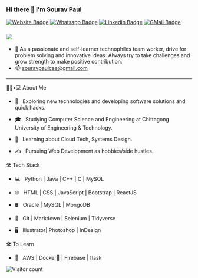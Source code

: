 ### Hi there 👋 I'm Sourav Paul

  [![Website Badge](https://img.shields.io/badge/Website-3b5998?style=flat-square&logo=google-chrome&logoColor=white)](https://souravrrp.github.io/)
  [![Whatsapp Badge](https://img.shields.io/badge/WhatsApp-25D366?style=flat-square&logo=whatsapp&logoColor=white)](https://wa.me/01749797777)
  [![Linkedin Badge](https://img.shields.io/badge/-LinkedIn-0e76a8?style=flat-square&logo=Linkedin&logoColor=white)](https://www.linkedin.com/in/souravrrp/)
  [![GMail Badge](https://img.shields.io/badge/Gmail-D14836?style=flat-square&logo=gmail&logoColor=white)](mailto:souravpaulcse@gmail.com)
<h3>
  <a href="https://github.com/souravrrp/souravrrp/blob/main/Sourav%20Paul%20%40Singer%20BD%20Ltd.pdf"><img src="https://img.shields.io/badge/Resume-000000?style=flat-square&logo=notion&logoColor=white"/></a>
</h3>

- 📝 As a passionate and self-learner technophiles team worker, drive for problem solving and innovative ideas. Always try to take challenges and grow strength to make positive contribution.
- 📫 souravpaulcse@gmail.com
<hr>

 👨🏻•💻 About Me



- 🤔 &nbsp; Exploring new technologies and developing software solutions and quick hacks.

- 🎓 &nbsp; Studying Computer Science and Engineering at Chittagong University of Engineering & Technology.

- 🌱 &nbsp; Learning about Cloud Tech, Systems Design.

- ✍️ &nbsp; Pursuing Web Development as hobbies/side hustles.



🛠 Tech Stack


- 💻 &nbsp; Python | Java | C++ | C | MySQL

- 🌐 &nbsp; HTML | CSS | JavaScript | Bootstrap | ReactJS


- 🛢 &nbsp; Oracle | MySQL | MongoDB

- 🔧 &nbsp; Git | Markdown | Selenium | Tidyverse

- 🖥 &nbsp; Illustrator| Photoshop | InDesign






🛠 To Learn

- 🔧 &nbsp; AWS | Docker🐳 | Firebase | flask



![Visitor count](https://visitor-badge.laobi.icu/badge?page_id=souravrrp.souravrrp)


